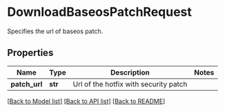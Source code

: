 # DownloadBaseosPatchRequest

Specifies the url of baseos patch.

## Properties
Name | Type | Description | Notes
------------ | ------------- | ------------- | -------------
**patch_url** | **str** | Url of the hotfix with security patch | 

[[Back to Model list]](../README.md#documentation-for-models) [[Back to API list]](../README.md#documentation-for-api-endpoints) [[Back to README]](../README.md)


